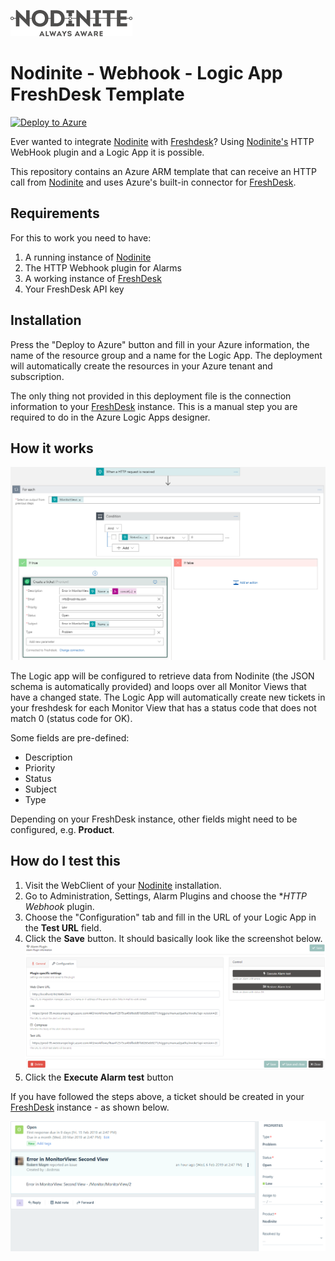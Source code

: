 ![Nodinite](./assets/images/Nodinite_logo_payoff2line_w195.png)
# Nodinite - Webhook - Logic App FreshDesk Template

[![Deploy to Azure](https://azuredeploy.net/deploybutton.png)](https://azuredeploy.net/)

Ever wanted to integrate [Nodinite](https://nodinite.com/) with [Freshdesk](https://freshdesk.com/)? Using [Nodinite's](https://nodinite.com) HTTP WebHook plugin and a Logic App it is possible. 

This repository contains an Azure ARM template that can receive an HTTP call from [Nodinite](https://nodinite.com) and uses Azure's built-in connector for [FreshDesk](https://freshdesk.com/).

## Requirements

For this to work you need to have:

1. A running instance of [Nodinite](https://nodinite.com)
2. The HTTP Webhook plugin for Alarms
3. A working instance of [FreshDesk](https://freshdesk.com)
4. Your FreshDesk API key

## Installation

Press the "Deploy to Azure" button and fill in your Azure information, the name of the resource group and a name for the Logic App. The deployment will automatically create the resources in your Azure tenant and subscription.

The only thing not provided in this deployment file is the connection information to your [FreshDesk](https://freshdesk.com) instance. This is a manual step you are required to do in the Azure Logic Apps designer.

## How it works

![Azure Logic App Designer](./assets/images/azure-logic-app-designer-screenshot.png)

The Logic app will be configured to retrieve data from Nodinite (the JSON schema is automatically provided) and loops over all Monitor Views that have a changed state. The Logic App will automatically create new tickets in your freshdesk for each Monitor View that has a status code that does not match 0 (status code for OK).

Some fields are pre-defined:

* Description
* Priority
* Status 
* Subject
* Type

Depending on your FreshDesk instance, other fields might need to be configured, e.g. **Product**.

## How do I test this

1. Visit the WebClient of your [Nodinite](https://nodinite.com) installation.
2. Go to Administration, Settings, Alarm Plugins and choose the **HTTP Webhook* plugin.
3. Choose the "Configuration" tab and fill in the URL of your Logic App in the **Test URL** field.
4. Click the **Save** button.
It should basically look like the screenshot below.
![Nodinite Configuration](./assets/images/nodinite-alarm-plugins-http-webhook-configuration-screenshot.png)
5. Click the **Execute Alarm test** button

If you have followed the steps above, a ticket should be created in your [FreshDesk](https://freshdesk.com) instance - as shown below.

![FreshDesk Screenshot](./assets/images/freshdesk-ticket-created-screenshot.png)